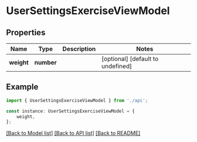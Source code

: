 # UserSettingsExerciseViewModel


## Properties

Name | Type | Description | Notes
------------ | ------------- | ------------- | -------------
**weight** | **number** |  | [optional] [default to undefined]

## Example

```typescript
import { UserSettingsExerciseViewModel } from './api';

const instance: UserSettingsExerciseViewModel = {
    weight,
};
```

[[Back to Model list]](../README.md#documentation-for-models) [[Back to API list]](../README.md#documentation-for-api-endpoints) [[Back to README]](../README.md)
